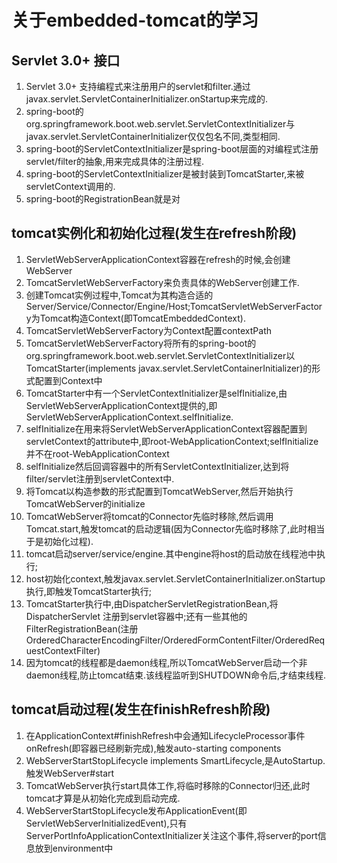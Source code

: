 # 关于embedded-tomcat的学习

## Servlet 3.0+ 接口
1. Servlet 3.0+ 支持编程式来注册用户的servlet和filter.通过javax.servlet.ServletContainerInitializer.onStartup来完成的.
2. spring-boot的org.springframework.boot.web.servlet.ServletContextInitializer与javax.servlet.ServletContainerInitializer仅仅包名不同,类型相同.
3. spring-boot的ServletContextInitializer是spring-boot层面的对编程式注册servlet/filter的抽象,用来完成具体的注册过程.
4. spring-boot的ServletContextInitializer是被封装到TomcatStarter,来被servletContext调用的.
5. spring-boot的RegistrationBean就是对


## tomcat实例化和初始化过程(发生在refresh阶段)
1. ServletWebServerApplicationContext容器在refresh的时候,会创建WebServer
2. TomcatServletWebServerFactory来负责具体的WebServer创建工作.
3. 创建Tomcat实例过程中,Tomcat为其构造合适的Server/Service/Connector/Engine/Host;TomcatServletWebServerFactory为Tomcat构造Context(即TomcatEmbeddedContext).
4. TomcatServletWebServerFactory为Context配置contextPath
5. TomcatServletWebServerFactory将所有的spring-boot的org.springframework.boot.web.servlet.ServletContextInitializer以TomcatStarter(implements javax.servlet.ServletContainerInitializer)的形式配置到Context中
6. TomcatStarter中有一个ServletContextInitializer是selfInitialize,由ServletWebServerApplicationContext提供的,即ServletWebServerApplicationContext.selfInitialize.
7. selfInitialize在用来将ServletWebServerApplicationContext容器配置到servletContext的attribute中,即root-WebApplicationContext;selfInitialize并不在root-WebApplicationContext
8. selfInitialize然后回调容器中的所有ServletContextInitializer,达到将filter/servlet注册到servletContext中.
9. 将Tomcat以构造参数的形式配置到TomcatWebServer,然后开始执行TomcatWebServer的initialize
10. TomcatWebServer将tomcat的Connector先临时移除,然后调用Tomcat.start,触发tomcat的启动逻辑(因为Connector先临时移除了,此时相当于是初始化过程).
11. tomcat启动server/service/engine.其中engine将host的启动放在线程池中执行;
12. host初始化context,触发javax.servlet.ServletContainerInitializer.onStartup执行,即触发TomcatStarter执行;
13. TomcatStarter执行中,由DispatcherServletRegistrationBean,将DispatcherServlet 注册到servlet容器中;还有一些其他的FilterRegistrationBean(注册OrderedCharacterEncodingFilter/OrderedFormContentFilter/OrderedRequestContextFilter)
14. 因为tomcat的线程都是daemon线程,所以TomcatWebServer启动一个非daemon线程,防止tomcat结束.该线程监听到SHUTDOWN命令后,才结束线程.

## tomcat启动过程(发生在finishRefresh阶段)
1. 在ApplicationContext#finishRefresh中会通知LifecycleProcessor事件onRefresh(即容器已经刷新完成),触发auto-starting components
2. WebServerStartStopLifecycle implements SmartLifecycle,是AutoStartup.触发WebServer#start
3. TomcatWebServer执行start具体工作,将临时移除的Connector归还,此时tomcat才算是从初始化完成到启动完成.
4. WebServerStartStopLifecycle发布ApplicationEvent(即ServletWebServerInitializedEvent),只有ServerPortInfoApplicationContextInitializer关注这个事件,将server的port信息放到environment中


